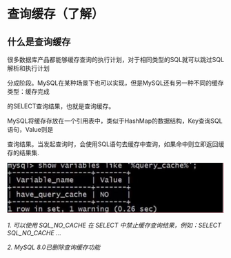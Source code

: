 # 查询缓存（了解）

## 什么是查询缓存

很多数据库产品都能够缓存查询的执行计划，对于相同类型的SQL就可以跳过SQL解析和执行计划

分成阶段。MySQL在某种场景下也可以实现，但是MySQL还有另一种不同的缓存类型：缓存完成

的SELECT查询结果，也就是查询缓存。



MySQL将缓存存放在一个引用表中，类似于HashMap的数据结构，Key查询SQL语句，Value则是

查询结果。当发起查询时，会使用SQL语句去缓存中查询，如果命中则立即返回缓存的结果集.

![](Resources/63.jpg)

*1.* *可以使用 SQL_NO_CACHE 在 SELECT 中禁止缓存查询结果，例如：SELECT SQL_NO_CACHE ...*

*2.* *MySQL 8.0已删除查询缓存功能*